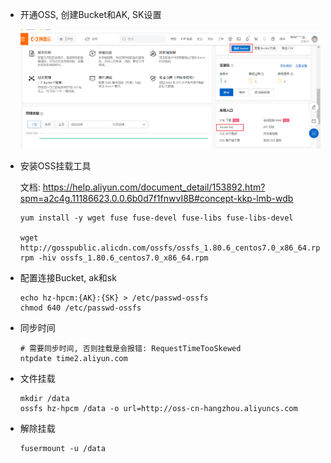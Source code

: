 * 开通OSS, 创建Bucket和AK, SK设置

  ![image-20230128173334641](.image/04-oss%E6%8C%82%E8%BD%BD/image-20230128173334641.png)

* 安装OSS挂载工具

  文档: https://help.aliyun.com/document_detail/153892.htm?spm=a2c4g.11186623.0.0.6b0d7f1fnwvI8B#concept-kkp-lmb-wdb

  ```shell
  yum install -y wget fuse fuse-devel fuse-libs fuse-libs-devel
  
  wget http://gosspublic.alicdn.com/ossfs/ossfs_1.80.6_centos7.0_x86_64.rpm
  rpm -hiv ossfs_1.80.6_centos7.0_x86_64.rpm
  ```

* 配置连接Bucket, ak和sk

  ```shell
  echo hz-hpcm:{AK}:{SK} > /etc/passwd-ossfs
  chmod 640 /etc/passwd-ossfs
  ```

* 同步时间

  ```shell
  # 需要同步时间, 否则挂载是会报错: RequestTimeTooSkewed
  ntpdate time2.aliyun.com
  ```

* 文件挂载

  ```shell
  mkdir /data
  ossfs hz-hpcm /data -o url=http://oss-cn-hangzhou.aliyuncs.com
  ```

* 解除挂载

  ```shell
  fusermount -u /data
  ```

  